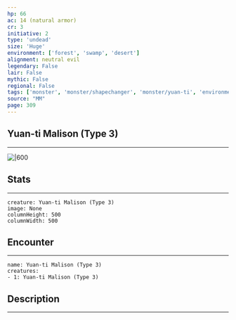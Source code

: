 ```yaml
---
hp: 66
ac: 14 (natural armor)
cr: 3
initiative: 2
type: 'undead'    
size: 'Huge'
environment: ['forest', 'swamp', 'desert']
alignment: neutral evil
legendary: False
lair: False
mythic: False
regional: False
tags: ['monster', 'monster/shapechanger', 'monster/yuan-ti', 'environment/forest', 'environment/swamp', 'environment/desert']
source: "MM"
page: 309
---
```


## Yuan-ti Malison (Type 3)
---

![|600](D:/Program%20Files/5e.tools/img/bestiary/MM/Yuan-ti%20Malison.jpg)

## Stats
---

```statblock
creature: Yuan-ti Malison (Type 3)
image: None
columnHeight: 500
columnWidth: 500
```

## Encounter
---

```encounter-table
name: Yuan-ti Malison (Type 3)
creatures:
- 1: Yuan-ti Malison (Type 3)
```

## Description
---




